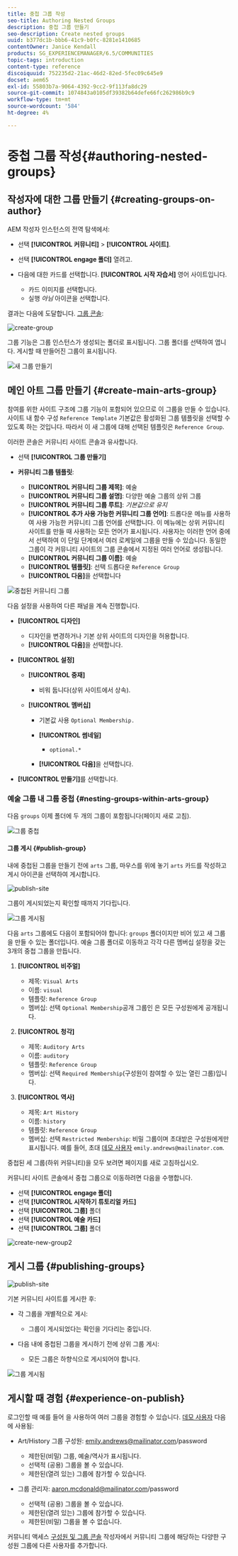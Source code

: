 ```yaml
---
title: 중첩 그룹 작성
seo-title: Authoring Nested Groups
description: 중첩 그룹 만들기
seo-description: Create nested groups
uuid: b377dc1b-bbb6-41c9-b0fc-8281e1410685
contentOwner: Janice Kendall
products: SG_EXPERIENCEMANAGER/6.5/COMMUNITIES
topic-tags: introduction
content-type: reference
discoiquuid: 752235d2-21ac-46d2-82ed-5fec09c645e9
docset: aem65
exl-id: 55803b7a-9064-4392-9cc2-9f113fa8dc29
source-git-commit: 1074843a0105df39382b64defe66fc262986b9c9
workflow-type: tm+mt
source-wordcount: '584'
ht-degree: 4%

---
```


# 중첩 그룹 작성{#authoring-nested-groups}

## 작성자에 대한 그룹 만들기 {#creating-groups-on-author}

AEM 작성자 인스턴스의 전역 탐색에서:

* 선택 **[!UICONTROL 커뮤니티]** > **[!UICONTROL 사이트]**.
* 선택 **[!UICONTROL engage 폴더]** 열려고.
* 다음에 대한 카드를 선택합니다. **[!UICONTROL 시작 자습서]** 영어 사이트입니다.

   * 카드 이미지를 선택합니다.
   * 실행 *아님* 아이콘을 선택합니다.

결과는 다음에 도달합니다. [그룹 콘솔](/help/communities/groups.md):

![create-group](assets/create-group.png)

그룹 기능은 그룹 인스턴스가 생성되는 폴더로 표시됩니다. 그룹 폴더를 선택하여 엽니다. 게시할 때 만들어진 그룹이 표시됩니다.

![새 그룹 만들기](assets/create-new-group.png)

## 메인 아트 그룹 만들기 {#create-main-arts-group}

참여를 위한 사이트 구조에 그룹 기능이 포함되어 있으므로 이 그룹을 만들 수 있습니다. 사이트 내 함수 구성 `Reference Template` 기본값은 활성화된 그룹 템플릿을 선택할 수 있도록 하는 것입니다. 따라서 이 새 그룹에 대해 선택된 템플릿은 `Reference Group`.

이러한 콘솔은 커뮤니티 사이트 콘솔과 유사합니다.

* 선택 **[!UICONTROL 그룹 만들기]**

* **커뮤니티 그룹 템플릿**:

   * **[!UICONTROL 커뮤니티 그룹 제목]**: 예술
   * **[!UICONTROL 커뮤니티 그룹 설명]**: 다양한 예술 그룹의 상위 그룹
   * **[!UICONTROL 커뮤니티 그룹 루트]**: *기본값으로 유지*
   * **[!UICONTROL 추가 사용 가능한 커뮤니티 그룹 언어]**: 드롭다운 메뉴를 사용하여 사용 가능한 커뮤니티 그룹 언어를 선택합니다. 이 메뉴에는 상위 커뮤니티 사이트를 만들 때 사용하는 모든 언어가 표시됩니다. 사용자는 이러한 언어 중에서 선택하여 이 단일 단계에서 여러 로케일에 그룹을 만들 수 있습니다. 동일한 그룹이 각 커뮤니티 사이트의 그룹 콘솔에서 지정된 여러 언어로 생성됩니다.
   * **[!UICONTROL 커뮤니티 그룹 이름]**: 예술
   * **[!UICONTROL 템플릿]**: 선택 드롭다운 `Reference Group`
   * **[!UICONTROL 다음]**&#x200B;을 선택합니다

![중첩된 커뮤니티 그룹](assets/parent-to-nestedgroup.png)

다음 설정을 사용하여 다른 패널을 계속 진행합니다.

* **[!UICONTROL 디자인]**

   * 디자인을 변경하거나 기본 상위 사이트의 디자인을 허용합니다.
   * **[!UICONTROL 다음]**&#x200B;을 선택합니다.

* **[!UICONTROL 설정]**

   * **[!UICONTROL 중재]**

      * 비워 둡니다(상위 사이트에서 상속).
   * **[!UICONTROL 멤버십]**

      * 기본값 사용 `Optional Membership.`

      * **[!UICONTROL 썸네일]**
         * `optional.*`
      * **[!UICONTROL 다음]**&#x200B;을 선택합니다.



* **[!UICONTROL 만들기]**&#x200B;를 선택합니다.

### 예술 그룹 내 그룹 중첩 {#nesting-groups-within-arts-group}

다음 `groups` 이제 폴더에 두 개의 그룹이 포함됩니다(페이지 새로 고침).

![그룹 중첩](assets/create-community-group.png)

#### 그룹 게시 {#publish-group}

내에 중첩된 그룹을 만들기 전에 `arts` 그룹, 마우스를 위에 놓기 `arts` 카드를 작성하고 게시 아이콘을 선택하여 게시합니다.

![publish-site](assets/publish-site.png)

그룹이 게시되었는지 확인할 때까지 기다립니다.

![그룹 게시됨](assets/group-published.png)

다음 `arts` 그룹에도 다음이 포함되어야 합니다: `groups` 폴더이지만 비어 있고 새 그룹을 만들 수 있는 폴더입니다. 예술 그룹 폴더로 이동하고 각각 다른 멤버십 설정을 갖는 3개의 중첩 그룹을 만듭니다.

1. **[!UICONTROL 비주얼]**

   * 제목: `Visual Arts`
   * 이름: `visual`
   * 템플릿: `Reference Group`
   * 멤버십: 선택 `Optional Membership`공개 그룹인 은 모든 구성원에게 공개됩니다.

1. **[!UICONTROL 청각]**

   * 제목: `Auditory Arts`
   * 이름: `auditory`
   * 템플릿: `Reference Group`
   * 멤버십: 선택 `Required Membership`(구성원이 참여할 수 있는 열린 그룹)입니다.

1. **[!UICONTROL 역사]**

   * 제목: `Art History`
   * 이름: `history`
   * 템플릿: `Reference Group`
   * 멤버십: 선택 `Restricted Membership`: 비밀 그룹이며 초대받은 구성원에게만 표시됩니다. 예를 들어, 초대 [데모 사용자](/help/communities/tutorials.md#demo-users) `emily.andrews@mailinator.com`.

중첩된 세 그룹(하위 커뮤니티)을 모두 보려면 페이지를 새로 고침하십시오.

커뮤니티 사이트 콘솔에서 중첩 그룹으로 이동하려면 다음을 수행합니다.

* 선택 **[!UICONTROL engage 폴더]**
* 선택 **[!UICONTROL 시작하기 튜토리얼 카드]**
* 선택 **[!UICONTROL 그룹]** 폴더
* 선택 **[!UICONTROL 예술 카드]**
* 선택 **[!UICONTROL 그룹]** 폴더

![create-new-group2](assets/create-new-group2.png)

## 게시 그룹 {#publishing-groups}

![publish-site](assets/publish-site.png)

기본 커뮤니티 사이트를 게시한 후:

* 각 그룹을 개별적으로 게시:

   * 그룹이 게시되었다는 확인을 기다리는 중입니다.

* 다음 내에 중첩된 그룹을 게시하기 전에 상위 그룹 게시:

   * 모든 그룹은 하향식으로 게시되어야 합니다.

![그룹 게시됨](assets/group-published.png)

## 게시할 때 경험 {#experience-on-publish}

로그인할 때 예를 들어 을 사용하여 여러 그룹을 경험할 수 있습니다. [데모 사용자](/help/communities/tutorials.md#demo-users) 다음에 사용됨:

* Art/History 그룹 구성원: emily.andrews@mailinator.com/password
   * 제한된(비밀) 그룹, 예술/역사가 표시됩니다.
   * 선택적 (공용) 그룹을 볼 수 있습니다.
   * 제한된(열려 있는) 그룹에 참가할 수 있습니다.

* 그룹 관리자: aaron.mcdonald@mailinator.com/password

   * 선택적 (공용) 그룹을 볼 수 있습니다.
   * 제한된(열려 있는) 그룹에 참가할 수 있습니다.
   * 제한된(비밀) 그룹을 볼 수 없습니다.

커뮤니티 액세스 [구성원 및 그룹 콘솔](/help/communities/members.md) 작성자에서 커뮤니티 그룹에 해당하는 다양한 구성원 그룹에 다른 사용자를 추가합니다.
